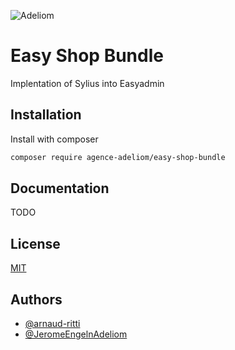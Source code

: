 
![Adeliom](https://adeliom.com/public/uploads/2017/09/Adeliom_logo.png)

# Easy Shop Bundle

Implentation of Sylius into Easyadmin

## Installation

Install with composer

```bash
composer require agence-adeliom/easy-shop-bundle
```

## Documentation

TODO


## License

[MIT](https://choosealicense.com/licenses/mit/)


## Authors

- [@arnaud-ritti](https://github.com/arnaud-ritti)
- [@JeromeEngelnAdeliom](https://github.com/JeromeEngelnAdeliom)


